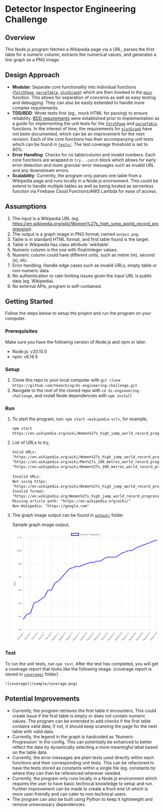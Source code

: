 # Detector Inspector Engineering Challenge

## Overview

This Node.js program fetches a Wikipedia page via a URL, parses the
first table for a numeric column, extracts the numerical values, and generates a line graph
as a PNG image.

## Design Approach

- **Modular**: Separate core functionality into individual functions ([`fetchPage`](./src/fetchPage.ts),
  [`parseTable`](./src/parseTable.ts), [`plotGraph`](./src/plotGraph.ts)) which are then invoked in the [`main`](./src/index.ts) function.
  This allows for separation of concerns as well as easy testing and debugging. They can also be easily extended to
  handle more complex requirements.
- **TDD/BDD**: Wrote tests first (eg., mock HTML for parsing) to ensure reliability.
  [BDD requirements](./BDD.md) were established prior to implementation as a guide for implementing the
  unit tests for the [`fetchPage`](./src/fetchPage.ts) and [`parseTable`](./src/parseTable.ts) functions. In the interest of time,
  the requirements for [`plotGraph`](./src/plotGraph.ts) have not been documented, which can be an improvement
  for the next revision. Each of the core functions
  has their accompanying unit tests which can be found in [`tests/`](./tests). The test coverage threshold is set to 80%.
- **Error Handling**: Checks for no table/column and invalid numbers. Each core functions are
  wrapped in `try...catch` block which allows for early error detection and more granular error messages such as invalid URL and any downstream errors.
- **Scalability**: Currently, the program only parses one table from a Wikipedia page
  and runs locally in a Node.js environment. This could be extend to handle multiple tables as
  well as being hosted as serverless function via Firebase Cloud Functions/AWS Lambda for ease of access.

## Assumptions

1. The input is a Wikipedia URL
   (eg. https://en.wikipedia.org/wiki/Women%27s_high_jump_world_record_progression).
2. The output is a graph image in PNG format, named `output.png`.
3. Table is in standard HTML format, and first table found is the target.
4. Table in Wikipedia has class attribute 'wikitable'.
5. Numeric column is the one with float/integer values.
6. Numeric column could have different units, such as metre (m), second (s), etc.
7. Error handling: Handle edge cases such as invalid URLs, empty table or non-numeric data.
8. No authentication or rate-limiting issues given the input URL is public data
   (eg. Wikipedia).
9. No external APIs, program is self-contained.

## Getting Started

Follow the steps below to setup the project and run the program on your computer.

### Prerequisites

Make sure you have the following version of Node.js and npm or later.

- Node.js: v20.10.0
- npm: v6.14.5

### Setup

1. Clone this repo to your local computer with `git clone https://github.com/tkeeching/di-engineering-challenge.git`
2. Navigate to the root of the cloned repo with `cd di-engineering-challenge`, and install Node dependencies with `npm install`

### Run

1. To start the program, run: `npm start <wikipedia-url>`, for example,

   ```
   npm start https://en.wikipedia.org/wiki/Women%27s_high_jump_world_record_progression
   ```
2. List of URLs to try,

   ```
   Valid URLs:
   "https://en.wikipedia.org/wiki/Women%27s_high_jump_world_record_progression"
   "https://en.wikipedia.org/wiki/Men%27s_100_metres_world_record_progression"
   "https://en.wikipedia.org/wiki/Women%27s_100_metres_world_record_progression"

   Invalid URLs:
   Not using https: "https://en.wikipedia.org/wiki/Women%27s_high_jump_world_record_progression"
   Invalid format: "https://en.wikipedia.org/Women%27s_high_jump_world_record_progression"
   Missing article path: "https://en.wikipedia.org/wiki/"
   Non-Wikipedia: "https://google.com"
   ```
3. The graph image output can be found in [`output/`](./output) folder

   Sample graph image output,

   ![sample output png](/sample/output.png)

### Test

To run the unit tests, run `npm test`. After the test has completed, you will get a coverage report that looks like the following image. (coverage report is stored in [`coverage/`](./coverage) folder)

    ![coverage](/sample/coverage.png)

## Potential Improvements

- Currently, the program retrieves the first table it encounters. This could create issue
  if the first table is empty or does not contain numeric values. The
  program can be extended to add checks if the first table contains valid data,
  if not, it should keep scanning the page for the next table with valid data.
- Currently, the legend in the graph is hardcoded as 'Numeric Progression' in the
  config. This can potentially be enhanced to better reflect the data by dynamically
  selecting a more meaningful label based on the table data.
- Currently, the error messages are plain texts used directly within each functions and
  their corresponding unit tests. This can be refactored to have the texts stored as
  constants within a single file (eg. constants.ts) where they can then be referenced
  wherever needed.
- Currently, the program only runs locally in a Node.js environment which requires
  the user to have basic technical knowledge to setup and run. Further improvement
  can be made to create a front end UI which is more user-friendly and can cater to
  non-technical users.
- The program can also be built using Python to keep it lightweight and remove
  unnecessary dependencies.
